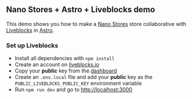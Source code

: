 ## Nano Stores + Astro + Liveblocks demo

This demo shows you how to make a [Nano Stores](https://github.com/nanostores/nanostores) store collaborative with [Liveblocks](https://liveblocks.io/) in [Astro](https://astro.build).

### Set up Liveblocks

- Install all dependencies with `npm install`
- Create an account on [liveblocks.io](https://liveblocks.io/dashboard)
- Copy your **public** key from the [dashboard](https://liveblocks.io/dashboard/apikeys)
- Create an `.env.local` file and add your **public** key as the `PUBLIC_LIVEBLOCKS_PUBLIC_KEY` environment
  variable
- Run `npm run dev` and go to [http://localhost:3000](http://localhost:3000)
